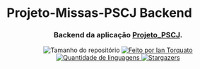 <h1> Projeto-Missas-PSCJ Backend </h1>
 <h3 align="center"> Backend da aplicação <a href="https://github.com/IanTorquato/Projeto_PSCJ">Projeto_PSCJ</a>. </h3>

<p align="center">
  <img alt="Tamanho do repositório" src="https://img.shields.io/github/repo-size/IanTorquato/Projeto_PSCJ-Backend">
  
  <a href="https://www.instagram.com/ian_1408/">
    <img alt="Feito por Ian Torquato" src="https://img.shields.io/badge/made%20by-Ian%20Torquato-%2304D361">
  </a>
  
  <a href="https://github.com/IanTorquato/Projeto_PSCJ-Backend/search?l=typescript">
    <img alt="Quantidade de linguagens" src="https://img.shields.io/github/languages/count/IanTorquato/Projeto_PSCJ-Backend">
  </a>
  
  <a href="https://github.com/IanTorquato/Projeto_PSCJ-Backend/stargazers">
    <img alt="Stargazers" src="https://img.shields.io/github/stars/IanTorquato/Projeto_PSCJ-Backend">
  </a>
</p>
